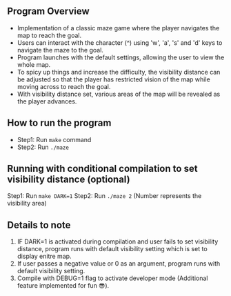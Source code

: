 ## Program Overview
- Implementation of a classic maze game where the player navigates the map to reach the goal. 
- Users can interact with the character (^) using 'w', 'a', 's' and 'd' keys to navigate the maze to the goal. 
- Program launches with the default settings, allowing the user to view the whole map. 
- To spicy up things and increase the difficulty, the visibility distance can be adjusted so that the player has restricted vision 
  of the map while moving across to reach the goal. 
- With visibility distance set, various areas of the map will be revealed as the player advances.

## How to run the program
- Step1: Run `make` command
- Step2: Run `./maze`

## Running with conditional compilation to set visibility distance (optional)
Step1: Run `make DARK=1` 
Step2: Run `./maze 2` (Number represents the visibility area)

## Details to note
1. IF DARK=1 is activated during compilation and user fails to set visibility distance, program 
          runs with default visibility setting which is set to display enitre map.
2. If user passes a negative value or 0 as an argument, program runs with default visibility setting.
3. Compile with DEBUG=1 flag to activate developer mode (Additional feature implemented for fun 😎).
